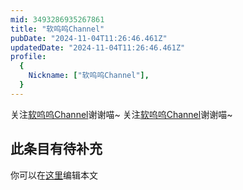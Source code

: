 ```yaml
---
mid: 3493286935267861
title: "软呜呜Channel"
pubDate: "2024-11-04T11:26:46.461Z"
updatedDate: "2024-11-04T11:26:46.461Z"
profile:
  {
    Nickname: ["软呜呜Channel"],
  }
---
```


关注[软呜呜Channel](https://space.bilibili.com/3493286935267861)谢谢喵~ 关注[软呜呜Channel](https://space.bilibili.com/3493286935267861)谢谢喵~

## 此条目有待补充
你可以在[这里](https://github.com/Yuhanawa/VTuber.ICU-Content/edit/master/v/软呜呜Channel/index.md)编辑本文
